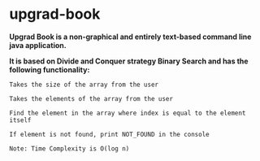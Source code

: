 # upgrad-book

**Upgrad Book is a non-graphical and entirely text-based command line java application.** 

**It is based on Divide and Conquer strategy Binary Search and has the following functionality:**

`Takes the size of the array from the user`

`Takes the elements of the array from the user`

`Find the element in the array where index is equal to the element itself`

`If element is not found, print NOT_FOUND in the console`

`Note: Time Complexity is O(log n)`

